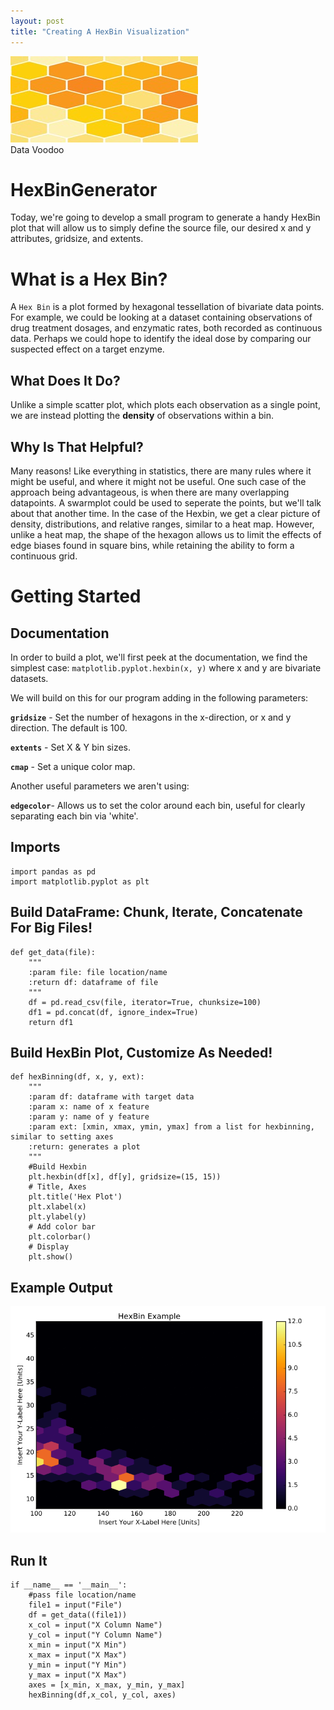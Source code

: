 ```yaml
---
layout: post
title: "Creating A HexBin Visualization"
---
```

<img src="/Images/Hex/hexHead.jpg" class="inline"/><br>
Data Voodoo

# HexBinGenerator
Today, we're going to develop a small program to generate a handy HexBin plot that will allow us to simply define the source file, our desired x and y attributes, gridsize, and extents.

# What is a Hex Bin?
A `Hex Bin` is a plot formed by hexagonal tessellation of bivariate data points. For example, we could be looking at a dataset containing observations of drug treatment dosages, and enzymatic rates, both recorded as continuous data. Perhaps we could hope to identify the ideal dose by comparing our suspected effect on a target enzyme. 

## What Does It Do?
Unlike a simple scatter plot, which plots each observation as a single point, we are instead plotting the **density** of observations 
within a bin.

## Why Is That Helpful?
Many reasons! Like everything in statistics, there are many rules where it might be useful, and where it might not be useful. One such case of the approach being advantageous, is when there are many overlapping datapoints. A swarmplot could be used to seperate the points, but we'll talk about that another time. In the case of the Hexbin, we get a clear picture of density, distributions, and relative ranges, similar to a heat map. However, unlike a heat map, the shape of the hexagon allows us to limit the effects of edge biases found in square bins, while retaining the ability to form a continuous grid. 

# Getting Started 

## Documentation

In order to build a plot, we'll first peek at the documentation, we find the simplest case: `matplotlib.pyplot.hexbin(x, y)`
where x and y are bivariate datasets.

We will build on this for our program adding in the following parameters:

**`gridsize`** - Set the number of hexagons in the x-direction, or x and y direction. The default is 100.

**`extents`** - Set X & Y bin sizes.

**`cmap`** - Set a unique color map.


Another useful parameters we aren't using:

**`edgecolor`**- Allows us to set the color around each bin, useful for clearly separating each bin via 'white'. 


## Imports

```Python3
import pandas as pd
import matplotlib.pyplot as plt
```

## Build DataFrame: Chunk, Iterate, Concatenate For Big Files!

```Python3
def get_data(file):
    """
    :param file: file location/name
    :return df: dataframe of file
    """
    df = pd.read_csv(file, iterator=True, chunksize=100)
    df1 = pd.concat(df, ignore_index=True)
    return df1
```

## Build HexBin Plot, Customize As Needed!

```Python3
def hexBinning(df, x, y, ext):
    """
    :param df: dataframe with target data
    :param x: name of x feature
    :param y: name of y feature
    :param ext: [xmin, xmax, ymin, ymax] from a list for hexbinning, similar to setting axes
    :return: generates a plot
    """
    #Build Hexbin
    plt.hexbin(df[x], df[y], gridsize=(15, 15))
    # Title, Axes
    plt.title('Hex Plot')
    plt.xlabel(x)
    plt.ylabel(y)
    # Add color bar
    plt.colorbar()
    # Display
    plt.show()
```

## Example Output
<img src="/Images/Hex/InfernoPlot.png" class="inline"/><br>

## Run It

```Python3
if __name__ == '__main__':
    #pass file location/name
    file1 = input("File")
    df = get_data((file1))
    x_col = input("X Column Name") 
    y_col = input("Y Column Name")
    x_min = input("X Min")
    x_max = input("X Max")
    y_min = input("Y Min")
    y_max = input("X Max")
    axes = [x_min, x_max, y_min, y_max]
    hexBinning(df,x_col, y_col, axes)
```
